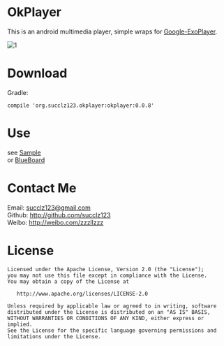 # OkPlayer
This is an android multimedia player, simple wraps for [Google-ExoPlayer](https://github.com/google/ExoPlayer).

![1](https://github.com/succlz123/okplayer/blob/master/screenshot/screenshot.png)

# Download
Gradle:

```
compile 'org.succlz123.okplayer:okplayer:0.0.8'
```

# Use

see [Sample](https://github.com/succlz123/OkPlayer/tree/master/sample/src/main/java/org/succlz123/sample)  
or [BlueBoard](https://github.com/succlz123/BlueBoard/blob/master/app/src/main/java/org/succlz123/blueboard/controller/activity/video/VideoPlayActivity.java)
 
# Contact Me

Email: succlz123@gmail.com  
Github: http://github.com/succlz123  
Weibo: http://weibo.com/zzzllzzz  

# License

```
Licensed under the Apache License, Version 2.0 (the "License");
you may not use this file except in compliance with the License.
You may obtain a copy of the License at

   http://www.apache.org/licenses/LICENSE-2.0

Unless required by applicable law or agreed to in writing, software
distributed under the License is distributed on an "AS IS" BASIS,
WITHOUT WARRANTIES OR CONDITIONS OF ANY KIND, either express or implied.
See the License for the specific language governing permissions and
limitations under the License.
```
